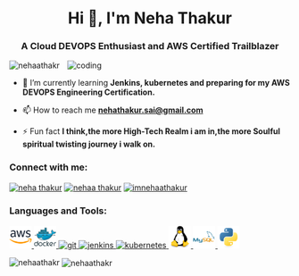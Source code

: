 <h1 align="center">Hi 👋, I'm Neha Thakur</h1>
<h3 align="center">A Cloud DEVOPS Enthusiast and AWS Certified Trailblazer</h3>

<img align="right" alt="coding" width="400" src="https://cdna.artstation.com/p/assets/images/images/042/631/286/original/bryan-rodriguez-belchibia-1-rightspeed.gif?1635037562">



<p align="left"> <img src="https://komarev.com/ghpvc/?username=nehaathakr&label=Profile%20views&color=0e75b6&style=flat" alt="nehaathakr" /> </p>

- 🌱 I’m currently learning **Jenkins, kubernetes and preparing for my AWS DEVOPS Engineering Certification.**

- 📫 How to reach me **nehathakur.sai@gmail.com**

- ⚡ Fun fact **I think,the more High-Tech Realm i am in,the more Soulful spiritual twisting journey i walk on.**

<h3 align="left">Connect with me:</h3>
<p align="left">
<a href="https://www.linkedin.com/in/nehaathakur070885/ target="blank"><img align="center" src="https://raw.githubusercontent.com/rahuldkjain/github-profile-readme-generator/master/src/images/icons/Social/linked-in-alt.svg" alt="neha thakur" height="30" width="40" /></a>
<a href="https://fb.com/nehaa thakur" target="blank"><img align="center" src="https://raw.githubusercontent.com/rahuldkjain/github-profile-readme-generator/master/src/images/icons/Social/facebook.svg" alt="nehaa thakur" height="30" width="40" /></a>
<a href="https://www.instagram.com/imnehaathakur/ target="blank"><img align="center" src="https://raw.githubusercontent.com/rahuldkjain/github-profile-readme-generator/master/src/images/icons/Social/instagram.svg" alt="imnehaathakur" height="30" width="40" /></a>
</p>

<h3 align="left">Languages and Tools:</h3>
<p align="left"> <a href="https://aws.amazon.com" target="_blank" rel="noreferrer"> <img src="https://raw.githubusercontent.com/devicons/devicon/master/icons/amazonwebservices/amazonwebservices-original-wordmark.svg" alt="aws" width="40" height="40"/> </a> <a href="https://www.docker.com/" target="_blank" rel="noreferrer"> <img src="https://raw.githubusercontent.com/devicons/devicon/master/icons/docker/docker-original-wordmark.svg" alt="docker" width="40" height="40"/> </a> <a href="https://git-scm.com/" target="_blank" rel="noreferrer"> <img src="https://www.vectorlogo.zone/logos/git-scm/git-scm-icon.svg" alt="git" width="40" height="40"/> </a> <a href="https://www.jenkins.io" target="_blank" rel="noreferrer"> <img src="https://www.vectorlogo.zone/logos/jenkins/jenkins-icon.svg" alt="jenkins" width="40" height="40"/> </a> <a href="https://kubernetes.io" target="_blank" rel="noreferrer"> <img src="https://www.vectorlogo.zone/logos/kubernetes/kubernetes-icon.svg" alt="kubernetes" width="40" height="40"/> </a> <a href="https://www.linux.org/" target="_blank" rel="noreferrer"> <img src="https://raw.githubusercontent.com/devicons/devicon/master/icons/linux/linux-original.svg" alt="linux" width="40" height="40"/> </a> <a href="https://www.mysql.com/" target="_blank" rel="noreferrer"> <img src="https://raw.githubusercontent.com/devicons/devicon/master/icons/mysql/mysql-original-wordmark.svg" alt="mysql" width="40" height="40"/> </a> <a href="https://www.python.org" target="_blank" rel="noreferrer"> <img src="https://raw.githubusercontent.com/devicons/devicon/master/icons/python/python-original.svg" alt="python" width="40" height="40"/> </a> </p>

<p><img align="left" src="https://github-readme-stats.vercel.app/api/top-langs?username=nehaathakr&show_icons=true&locale=en&layout=compact" alt="nehaathakr" /></p>

<p>&nbsp;<img align="center" src="https://github-readme-stats.vercel.app/api?username=nehaathakr&show_icons=true&locale=en" alt="nehaathakr" /></p>
